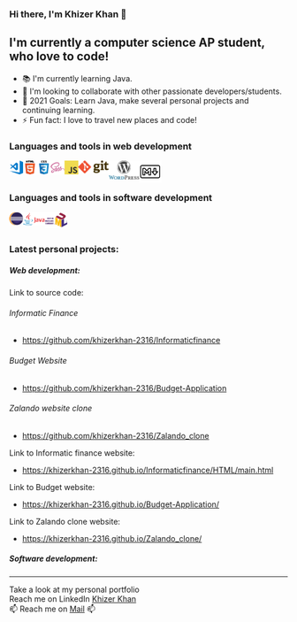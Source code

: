 ### Hi there, I'm Khizer Khan 👋

## I'm currently a computer science AP student, who love to code! 

* 📚 I'm currently learning Java.
* 👯 I'm looking to collaborate with other passionate developers/students. 
* 🥅 2021 Goals: Learn Java, make several personal projects and continuing learning.
* ⚡ Fun fact: I love to travel new places and code!

### Languages and tools in web development

<img align="left" alt="Visual Stuio Code" src="https://github.com/khizerkhan-2316/khizerkhan-2316/blob/main/visual-studio-code.png" width="25" style="max-width:100%;" /> <img src="https://github.com/khizerkhan-2316/khizerkhan-2316/blob/main/HTML5.png" width="25" style="max-width:100%;" align="left"  alt="HTML5" />
<img align="left" alt="CSS3" src="https://github.com/khizerkhan-2316/khizerkhan-2316/blob/main/CSS3.png" width="25" style="max-width:100%;" />
<img align="left"  alt="saas" src="https://github.com/khizerkhan-2316/khizerkhan-2316/blob/main/sass.png" width="25" style="max-width:100%;" />
<img align="left" alt="javascript" src="https://github.com/khizerkhan-2316/khizerkhan-2316/blob/main/javascript.png" width="25" style="max-width:100%;"/>
<img align="left" alt="GIT" src="https://github.com/khizerkhan-2316/khizerkhan-2316/blob/main/1280px-Git-logo.svg.png" width="55" style="max-width:100%;" />
<img align="left" alt="Wordpress" src="https://github.com/khizerkhan-2316/khizerkhan-2316/blob/main/wordpress.png" width="55" style="max-width:100%;" />
<img align="left" alt="Markdown" src="https://github.com/khizerkhan-2316/khizerkhan-2316/blob/main/205_Markdown_logo_logos-512.webp" width="40" style="max-width:100%;" />
<br>
<br>


### Languages and tools in software development
<img align="left" alt="Eclipse" src="https://github.com/khizerkhan-2316/khizerkhan-2316/blob/main/Eclipse.png" width="25" style="max-width:100%;" />
<img align="left" alt ="Java" src="https://github.com/khizerkhan-2316/khizerkhan-2316/blob/main/Java-Logo.png" width=40" style="max-width:100%;" /> 
<img align="left" alt ="Java" src="https://github.com/khizerkhan-2316/khizerkhan-2316/blob/main/uml_logo.png" width=40" style="max-width:100%;" />
                                                                                                                                               

<br>
<br>

### Latest personal projects: 

##### Web development: 
Link to source code: 

###### Informatic Finance
* https://github.com/khizerkhan-2316/Informaticfinance

###### Budget Website
* https://github.com/khizerkhan-2316/Budget-Application

###### Zalando website clone
* https://github.com/khizerkhan-2316/Zalando_clone

Link to Informatic finance website:
* https://khizerkhan-2316.github.io/Informaticfinance/HTML/main.html

Link to Budget website: 
* https://khizerkhan-2316.github.io/Budget-Application/

Link to Zalando clone website: 
* https://khizerkhan-2316.github.io/Zalando_clone/


##### Software development: 
---
Take a look at my personal portfolio <br>
Reach me on LinkedIn <a href="https://www.linkedin.com/in/khizer-khan-b1562b201">Khizer Khan </a> <br>
📫 Reach me on <a href="mailto:khizer759@gmail.com">Mail</a> 📫

<!--
**khizerkhan-2316/khizerkhan-2316** is a ✨ _special_ ✨ repository because its `README.md` (this file) appears on your GitHub profile.

Here are some ideas to get you started:

- 🔭 I’m currently working on ...
- 🌱 I’m currently learning ...
- 👯 I’m looking to collaborate on ...
- 🤔 I’m looking for help with ...
- 💬 Ask me about ...
- 📫 How to reach me: ...
- 😄 Pronouns: ...
- ⚡ Fun fact: ...
-->
